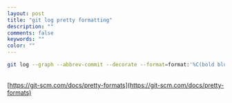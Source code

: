 ```yaml
---
layout: post
title: "git log pretty formatting"
description: ""
comments: false
keywords: ""
color: ""
---
```


```bash
git log --graph --abbrev-commit --decorate --format=format:'%C(bold blue)%h%C(reset) - %C(bold green)(%ar)%C(reset) %C(white)%s%C(reset) %C(dim white)- %an%C(reset)%C(bold yellow)%d%C(reset)' --all
```

\
[https://git-scm.com/docs/pretty-formats](https://git-scm.com/docs/pretty-formats)